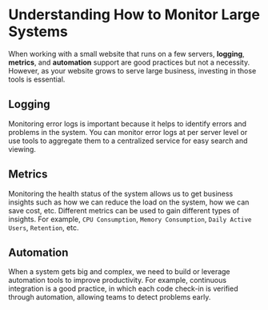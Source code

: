 # Understanding How to Monitor Large Systems

When working with a small website that runs on a few servers, **logging**, **metrics**, and **automation** support are good practices but not a necessity. However, as your website grows to serve large business, investing in those tools is essential.

## Logging

Monitoring error logs is important because it helps to identify errors and problems in the system. You can monitor error logs at per server level or use tools to aggregate them to a centralized service for easy search and viewing.

## Metrics

Monitoring the health status of the system allows us to get business insights such as how we can reduce the load on the system, how we can save cost, etc. Different metrics can be used to gain different types of insights. For example, `CPU Consumption`, `Memory Consumption`, `Daily Active Users`, `Retention`, etc.

## Automation

When a system gets big and complex, we need to build or leverage automation tools to improve productivity. For example, continuous integration is a good practice, in which each code check-in is verified through automation, allowing teams to detect problems early.
